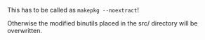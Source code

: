 This has to be called as `makepkg --noextract`!

Otherwise the modified binutils placed in the src/ directory will be overwritten.
